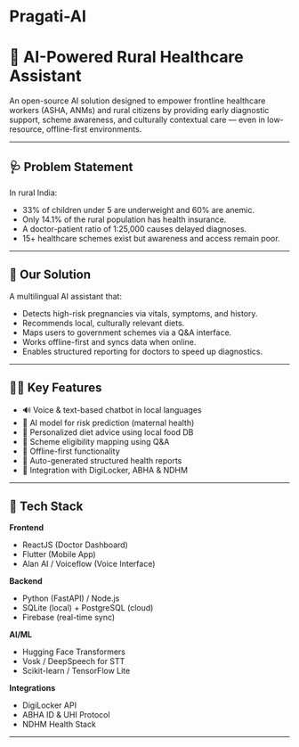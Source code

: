 # Pragati-AI

# 🤖 AI-Powered Rural Healthcare Assistant

An open-source AI solution designed to empower frontline healthcare workers (ASHA, ANMs) and rural citizens by providing early diagnostic support, scheme awareness, and culturally contextual care — even in low-resource, offline-first environments.

---

## 🩺 Problem Statement

In rural India:
- 33% of children under 5 are underweight and 60% are anemic.
- Only 14.1% of the rural population has health insurance.
- A doctor-patient ratio of 1:25,000 causes delayed diagnoses.
- 15+ healthcare schemes exist but awareness and access remain poor.

---

## 🌟 Our Solution

A multilingual AI assistant that:
- Detects high-risk pregnancies via vitals, symptoms, and history.
- Recommends local, culturally relevant diets.
- Maps users to government schemes via a Q&A interface.
- Works offline-first and syncs data when online.
- Enables structured reporting for doctors to speed up diagnostics.

---

## 🧑‍⚕️ Key Features

- 🔊 Voice & text-based chatbot in local languages
- 🧠 AI model for risk prediction (maternal health)
- 🥗 Personalized diet advice using local food DB
- 🏥 Scheme eligibility mapping using Q&A
- 📡 Offline-first functionality
- 🩻 Auto-generated structured health reports
- 🔗 Integration with DigiLocker, ABHA & NDHM

---

## 🧰 Tech Stack

**Frontend**  
- ReactJS (Doctor Dashboard)  
- Flutter (Mobile App)  
- Alan AI / Voiceflow (Voice Interface)

**Backend**  
- Python (FastAPI) / Node.js  
- SQLite (local) + PostgreSQL (cloud)  
- Firebase (real-time sync)

**AI/ML**  
- Hugging Face Transformers  
- Vosk / DeepSpeech for STT  
- Scikit-learn / TensorFlow Lite  

**Integrations**  
- DigiLocker API  
- ABHA ID & UHI Protocol  
- NDHM Health Stack

---
